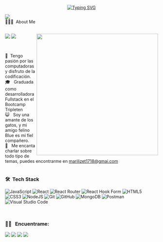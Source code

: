 


<p align="center">
<a href="https://git.io/typing-svg"><img src="https://readme-typing-svg.demolab.com?font=Georgia&weight=800&pause=1000&size=33&color=FFFFFF&width=370&height=100&lines=Hi+%2C+I'm+Maricarmen+%F0%9F%91%8B" alt="Typing SVG" /></a>
</p>

 <img src="https://imgur.com/BprT5wH.png">
 <br>
👨🏻‍💻 &nbsp;About Me
<br>
<br>

<picture> <img align="right" src="https://mir-s3-cdn-cf.behance.net/project_modules/disp/601014116770475.6068beff4640a.gif" width = 400px></picture>
 <p align="left">
  <img src="https://img.shields.io/badge/Focus-Frontend%20Development-dodgerblue" />
  <img src="https://img.shields.io/badge/Languages-English-dodgerblue" />
</p>
<br>

   
🚀&nbsp;  Tengo pasión por las computadoras y disfruto de la codificación.
<br>
🎓 &nbsp;  Graduada como desarrolladora Fullstack en el Bootcamp Tripleten
<br>
😺 &nbsp; Soy una amante de los gatos, y mi amigo felino Blue es mi fiel compañero.
<br>
💬 &nbsp; Me encanta charlar sobre todo tipo de temas, puedes encontrarme en marilizet1718@gmai.com
<br>
<br>

### 🛠 &nbsp;Tech Stack

![JavaScript](https://img.shields.io/badge/javascript-%23323330.svg?style=for-the-badge&logo=javascript&logoColor=%23F7DF1E)
![React](https://img.shields.io/badge/react-%2320232a.svg?style=for-the-badge&logo=react&logoColor=%2361DAFB)
![React Router](https://img.shields.io/badge/React_Router-CA4245?style=for-the-badge&logo=react-router&logoColor=white)
![React Hook Form](https://img.shields.io/badge/React%20Hook%20Form-%23EC5990.svg?style=for-the-badge&logo=reacthookform&logoColor=white)
![HTML5](https://img.shields.io/badge/html5-%23E34F26.svg?style=for-the-badge&logo=html5&logoColor=white)
![CSS3](https://img.shields.io/badge/css3-%231572B6.svg?style=for-the-badge&logo=css3&logoColor=white)
![NodeJS](https://img.shields.io/badge/node.js-6DA55F?style=for-the-badge&logo=node.js&logoColor=white)
![Git](https://img.shields.io/badge/git-%23F05033.svg?style=for-the-badge&logo=git&logoColor=white)
![GitHub](https://img.shields.io/badge/github-%23121011.svg?style=for-the-badge&logo=github&logoColor=white)
![MongoDB](https://img.shields.io/badge/MongoDB-%234ea94b.svg?style=for-the-badge&logo=mongodb&logoColor=white)
![Postman](https://img.shields.io/badge/Postman-FF6C37?style=for-the-badge&logo=postman&logoColor=white)
![Visual Studio Code](https://img.shields.io/badge/Visual%20Studio%20Code-0078d7.svg?style=for-the-badge&logo=visual-studio-code&logoColor=white)

<br/>

### 🤝🏻 &nbsp; Encuentrame:

<p align="center">

<a href="https://www.linkedin.com/in/maricarmenlizet/"><img src="https://img.shields.io/badge/maricarmenlizet-blue?style=for-the-badge&logo=linkedin&logoColor=white"/></a>
<a href="mailto:marilizet1718@gmail.com"><img src="https://img.shields.io/badge/marilizet1718@gmail.com-FF0000?style=for-the-badge&logo=gmail&logoColor=white"/></a>
<a href="https://www.instagram.com/mari_cbarzola/"><img src="https://img.shields.io/badge/%40mari_cbarzola-FF1493?style=for-the-badge&logo=instagram&logoColor=white"/></a>
<a href="https://github.com/Maricarmen170"><img src="https://img.shields.io/badge/Maricarmen170-00008B?style=for-the-badge&logo=github&logoColor=white"/></a>
<br/><br/>

